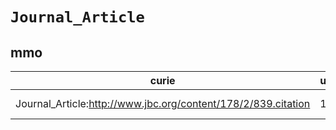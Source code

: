 # `Journal_Article`

## mmo

| curie                                                         |   usages | nodes                                                                                                           |
|---------------------------------------------------------------|----------|-----------------------------------------------------------------------------------------------------------------|
| Journal_Article:http://www.jbc.org/content/178/2/839.citation |        1 | [http://purl.obolibrary.org/obo/MMO:0000635](https://bioregistry.io/http://purl.obolibrary.org/obo/MMO:0000635) |
